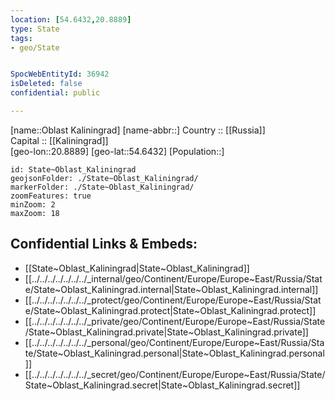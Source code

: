 ```yaml
---
location: [54.6432,20.8889] 
type: State
tags:
- geo/State


SpocWebEntityId: 36942
isDeleted: false
confidential: public

---
```

[name::Oblast Kaliningrad] 
[name-abbr::] 
Country :: [[Russia]]  
Capital :: [[Kaliningrad]]  
[geo-lon::20.8889] 
[geo-lat::54.6432] 
[Population::] 



```leaflet
id: State~Oblast_Kaliningrad
geojsonFolder: ./State~Oblast_Kaliningrad/
markerFolder: ./State~Oblast_Kaliningrad/
zoomFeatures: true 
minZoom: 2 
maxZoom: 18
```


## Confidential Links & Embeds: 
- [[State~Oblast_Kaliningrad|State~Oblast_Kaliningrad]] 
- [[../../../../../../../_internal/geo/Continent/Europe/Europe~East/Russia/State/State~Oblast_Kaliningrad.internal|State~Oblast_Kaliningrad.internal]] 
- [[../../../../../../../_protect/geo/Continent/Europe/Europe~East/Russia/State/State~Oblast_Kaliningrad.protect|State~Oblast_Kaliningrad.protect]] 
- [[../../../../../../../_private/geo/Continent/Europe/Europe~East/Russia/State/State~Oblast_Kaliningrad.private|State~Oblast_Kaliningrad.private]] 
- [[../../../../../../../_personal/geo/Continent/Europe/Europe~East/Russia/State/State~Oblast_Kaliningrad.personal|State~Oblast_Kaliningrad.personal]] 
- [[../../../../../../../_secret/geo/Continent/Europe/Europe~East/Russia/State/State~Oblast_Kaliningrad.secret|State~Oblast_Kaliningrad.secret]] 
